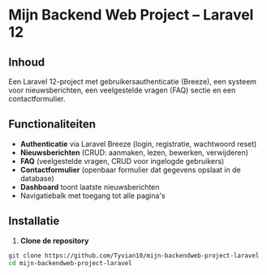 # Mijn Backend Web Project – Laravel 12

## Inhoud

Een Laravel 12-project met gebruikersauthenticatie (Breeze), een systeem voor nieuwsberichten, een veelgestelde vragen (FAQ) sectie en een contactformulier.

## Functionaliteiten

- **Authenticatie** via Laravel Breeze (login, registratie, wachtwoord reset)
- **Nieuwsberichten** (CRUD: aanmaken, lezen, bewerken, verwijderen)
- **FAQ** (veelgestelde vragen, CRUD voor ingelogde gebruikers)
- **Contactformulier** (openbaar formulier dat gegevens opslaat in de database)
- **Dashboard** toont laatste nieuwsberichten
- Navigatiebalk met toegang tot alle pagina's

## Installatie

1. **Clone de repository**

```bash
git clone https://github.com/Tyvian10/mijn-backendweb-project-laravel
cd mijn-backendweb-project-laravel